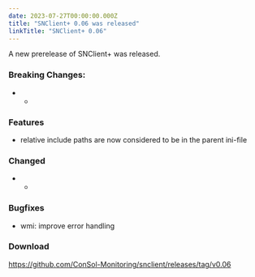 ```yaml
---
date: 2023-07-27T00:00:00.000Z
title: "SNClient+ 0.06 was released"
linkTitle: "SNClient+ 0.06"
---
```

A new prerelease of SNClient+ was released.
### Breaking Changes:
* -
### Features
* relative include paths are now considered to be in the parent ini-file
### Changed
* -
### Bugfixes
* wmi: improve error handling
### Download
<https://github.com/ConSol-Monitoring/snclient/releases/tag/v0.06>

